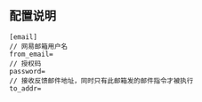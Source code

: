 ## 配置说明

```
[email]
// 网易邮箱用户名
from_email=
// 授权码
password=
// 接收反馈邮件地址，同时只有此邮箱发的邮件指令才被执行
to_addr=

```